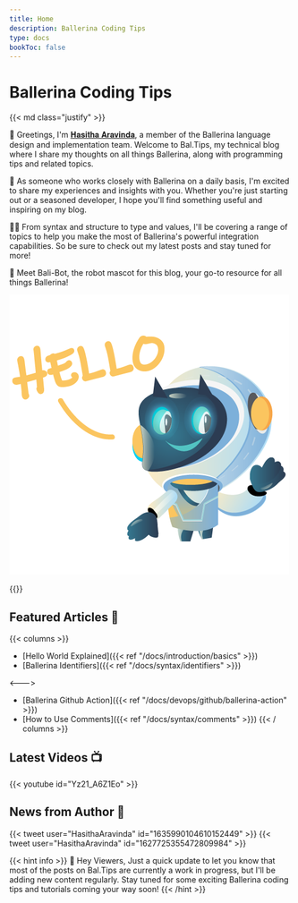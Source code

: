 ```yaml
---
title: Home
description: Ballerina Coding Tips 
type: docs
bookToc: false
---
```


# Ballerina Coding Tips

{{< md class="justify" >}}

👋 Greetings, I'm [𝐇𝐚𝐬𝐢𝐭𝐡𝐚 𝐀𝐫𝐚𝐯𝐢𝐧𝐝𝐚](https://hasithaa.github.io), a member of the Ballerina language design and implementation team. Welcome to Bal.Tips, my technical blog where I share my thoughts on all things Ballerina, along with programming tips and related topics.

🚀 As someone who works closely with Ballerina on a daily basis, I'm excited to share my experiences and insights with you. Whether you're just starting out or a seasoned developer, I hope you'll find something useful and inspiring on my blog.

👨‍💻 From syntax and structure to type and values, I'll be covering a range of topics to help you make the most of Ballerina's powerful integration capabilities. So be sure to check out my latest posts and stay tuned for more!

🤖 Meet Bali-Bot, the robot mascot for this blog, your go-to resource for all things Ballerina!

<div class="mascot mascot-small">
  <img src="/images/mascot/welcome.png" alt="mascot" />
</div>

{{</md >}}

## Featured Articles 🎉

{{< columns >}}
* [Hello World Explained]({{< ref "/docs/introduction/basics" >}})
* [Ballerina Identifiers]({{< ref "/docs/syntax/identifiers" >}})

<--->
* [Ballerina Github Action]({{< ref "/docs/devops/github/ballerina-action" >}})
* [How to Use Comments]({{< ref "/docs/syntax/comments" >}})
{{< / columns >}}

## Latest Videos 📺
<div style="width:70%; display:block; align-content: center;" >
{{< youtube id="Yz21_A6Z1Eo" >}}
</div>

## News from Author 📢

{{< tweet user="HasithaAravinda" id="1635990104610152449" >}}
{{< tweet user="HasithaAravinda" id="1627725355472809984" >}}


{{< hint info >}}
🚧 Hey Viewers, Just a quick update to let you know that most of the posts on Bal.Tips are currently a work in progress, but I'll be adding new content regularly. Stay tuned for some exciting Ballerina coding tips and tutorials coming your way soon!
{{< /hint >}}
